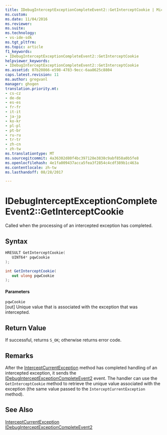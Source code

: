 ```yaml
---
title: IDebugInterceptExceptionCompleteEvent2::GetInterceptCookie | Microsoft Docs
ms.custom: 
ms.date: 11/04/2016
ms.reviewer: 
ms.suite: 
ms.technology:
- vs-ide-sdk
ms.tgt_pltfrm: 
ms.topic: article
f1_keywords:
- IDebugInterceptExceptionCompleteEvent2::GetInterceptCookie
helpviewer_keywords:
- IDebugInterceptExceptionCompleteEvent2::GetInterceptCookie
ms.assetid: 07b20866-e598-4783-9ecc-6aa8625c8804
caps.latest.revision: 11
ms.author: gregvanl
manager: ghogen
translation.priority.mt:
- cs-cz
- de-de
- es-es
- fr-fr
- it-it
- ja-jp
- ko-kr
- pl-pl
- pt-br
- ru-ru
- tr-tr
- zh-cn
- zh-tw
ms.translationtype: MT
ms.sourcegitcommit: 4a36302d80f4bc397128e3838c9abf858a0b5fe8
ms.openlocfilehash: 4e1fa009437acca5fea3f2854c4cdf389b1c463a
ms.contentlocale: zh-tw
ms.lasthandoff: 08/28/2017

---
```

# <a name="idebuginterceptexceptioncompleteevent2getinterceptcookie"></a>IDebugInterceptExceptionCompleteEvent2::GetInterceptCookie
Called when the processing of an intercepted exception has completed.  
  
## <a name="syntax"></a>Syntax  
  
```cpp  
HRESULT GetInterceptCookie(  
   UINT64* pqwCookie  
);  
```  
  
```csharp  
int GetInterceptCookie(  
   out ulong pqwCookie  
);  
```  
  
#### <a name="parameters"></a>Parameters  
 `pqwCookie`  
 [out] Unique value that is associated with the exception that was intercepted.  
  
## <a name="return-value"></a>Return Value  
 If successful, returns `S_OK`; otherwise returns error code.  
  
## <a name="remarks"></a>Remarks  
 After the [InterceptCurrentException](../../../extensibility/debugger/reference/idebugstackframe3-interceptcurrentexception.md) method has completed handling of an intercepted exception, it sends the [IDebugInterceptExceptionCompleteEvent2](../../../extensibility/debugger/reference/idebuginterceptexceptioncompleteevent2.md) event. The handler can use the `GetInterceptCookie` method to retrieve the unique value associated with the exception (the same value passed to the `InterceptCurrentException` method).  
  
## <a name="see-also"></a>See Also  
 [InterceptCurrentException](../../../extensibility/debugger/reference/idebugstackframe3-interceptcurrentexception.md)   
 [IDebugInterceptExceptionCompleteEvent2](../../../extensibility/debugger/reference/idebuginterceptexceptioncompleteevent2.md)
